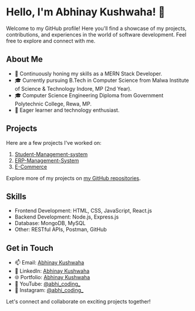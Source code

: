 # Hello, I'm Abhinay Kushwaha! 👋

Welcome to my GitHub profile! Here you'll find a showcase of my projects, contributions, and experiences in the world of software development. Feel free to explore and connect with me.

## About Me

- 💼 Continuously honing my skills as a MERN Stack Developer.
- 🎓 Currently pursuing B.Tech in Computer Science from Malwa Institute of Science & Technology Indore, MP (2nd Year).
- 🎓 Computer Science Engineering Diploma from Government Polytechnic College, Rewa, MP.
- 🌱 Eager learner and technology enthusiast.

## Projects

Here are a few projects I've worked on:

1. [Student-Management-system](link)
2. [ERP-Management-System](https://github.com/abhinay-kushwaha/ERP_management_System)
3. [E-Commerce](https://github.com/abhinay-kushwaha/E-Commerce-Test-React)

Explore more of my projects on [my GitHub repositories](https://github.com/abhinay-kushwaha).

## Skills

- Frontend Development: HTML, CSS, JavaScript, React.js
- Backend Development: Node.js, Express.js
- Database: MongoDB, MySQL
- Other: RESTful APIs, Postman, GitHub

## Get in Touch

- 📫 Email: [Abhinay Kushwaha](mailto:abhinayark0@gmail.com)
- 🔗 LinkedIn: [Abhinay Kushwaha](https://www.linkedin.com/in/abhinay-kushwaha-78b767285)
- 🌐 Portfolio: [Abhinay Kushwaha](https://portfolio-kappa-blue-17.vercel.app/)
- 🎥 YouTube: [@abhi_coding_](https://www.youtube.com/@abhi_coding_)
- 📸 Instagram: [@abhi_coding_](https://www.instagram.com/abhi_coding_?igsh=NDdsMGdncm1kdnEz)

Let's connect and collaborate on exciting projects together!


